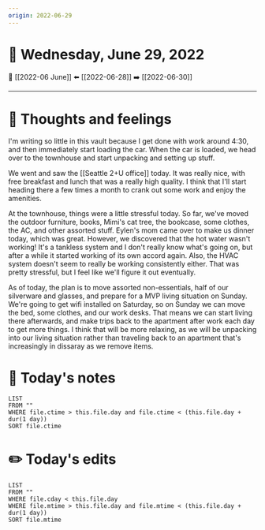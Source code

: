 ```yaml
---
origin: 2022-06-29
---
```

# 📅 Wednesday, June 29, 2022
🔀 [[2022-06 June]]
⬅️ [[2022-06-28]]
➡️ [[2022-06-30]]

---
# 💭 Thoughts and feelings
I'm writing so little in this vault because I get done with work around 4:30, and then immediately start loading the car. When the car is loaded, we head over to the townhouse and start unpacking and setting up stuff. 

We went and saw the [[Seattle 2+U office]] today. It was really nice, with free breakfast and lunch that was a really high quality. I think that I'll start heading there a few times a month to crank out some work and enjoy the amenities. 

At the townhouse, things were a little stressful today. So far, we've moved the outdoor furniture, books, Mimi's cat tree, the bookcase, some clothes, the AC, and other assorted stuff. Eylen's mom came over to make us dinner today, which was great. However, we discovered that the hot water wasn't working! It's a tankless system and I don't really know what's going on, but after a while it started working of its own accord again. Also, the HVAC system doesn't seem to really be working consistently either. That was pretty stressful, but I feel like we'll figure it out eventually. 

As of today, the plan is to move assorted non-essentials, half of our silverware and glasses, and prepare for a MVP living situation on Sunday. We're going to get wifi installed on Saturday, so on Sunday we can move the bed, some clothes, and our work desks. That means we can start living there afterwards, and make trips back to the apartment after work each day to get more things. I think that will be more relaxing, as we will be unpacking into our living situation rather than traveling back to an apartment that's increasingly in dissaray as we remove items. 

# 📝 Today's notes
```dataview
LIST 
FROM ""
WHERE file.ctime > this.file.day and file.ctime < (this.file.day + dur(1 day))
SORT file.ctime
```
# ✏️ Today's edits
```dataview
LIST
FROM ""
WHERE file.cday < this.file.day
WHERE file.mtime > this.file.day and file.mtime < (this.file.day + dur(1 day))
SORT file.mtime
```